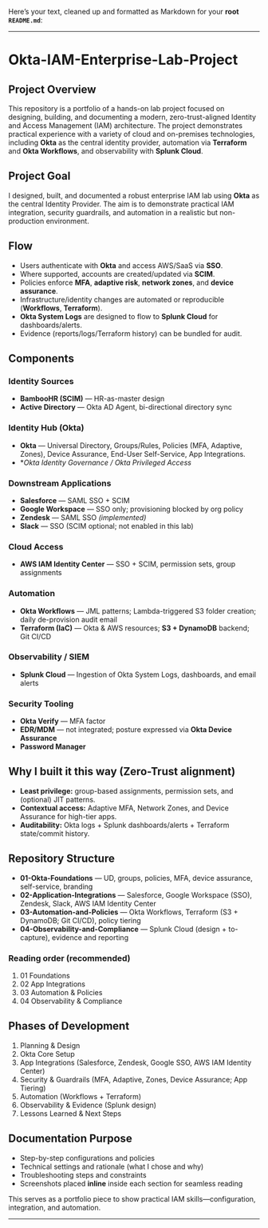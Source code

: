 Here’s your text, cleaned up and formatted as Markdown for your **root `README.md`**:

---

# Okta-IAM-Enterprise-Lab-Project

## Project Overview

This repository is a portfolio of a hands-on lab project focused on designing, building, and documenting a modern, zero-trust-aligned Identity and Access Management (IAM) architecture. The project demonstrates practical experience with a variety of cloud and on-premises technologies, including **Okta** as the central identity provider, automation via **Terraform** and **Okta Workflows**, and observability with **Splunk Cloud**.

## Project Goal

I designed, built, and documented a robust enterprise IAM lab using **Okta** as the central Identity Provider. The aim is to demonstrate practical IAM integration, security guardrails, and automation in a realistic but non-production environment.

## Flow

* Users authenticate with **Okta** and access AWS/SaaS via **SSO**.
* Where supported, accounts are created/updated via **SCIM**.
* Policies enforce **MFA**, **adaptive risk**, **network zones**, and **device assurance**.
* Infrastructure/identity changes are automated or reproducible (**Workflows**, **Terraform**).
* **Okta System Logs** are designed to flow to **Splunk Cloud** for dashboards/alerts.
* Evidence (reports/logs/Terraform history) can be bundled for audit.

## Components

### Identity Sources

* **BambooHR (SCIM)** — HR-as-master design
* **Active Directory** — Okta AD Agent, bi-directional directory sync

### Identity Hub (Okta)

* **Okta** — Universal Directory, Groups/Rules, Policies (MFA, Adaptive, Zones), Device Assurance, End-User Self-Service, App Integrations.
* \**Okta Identity Governance / Okta Privileged Access*

### Downstream Applications

* **Salesforce** — SAML SSO + SCIM
* **Google Workspace** — SSO only; provisioning blocked by org policy
* **Zendesk** — SAML SSO *(implemented)*
* **Slack** — SSO (SCIM optional; not enabled in this lab)

### Cloud Access

* **AWS IAM Identity Center** — SSO + SCIM, permission sets, group assignments

### Automation

* **Okta Workflows** — JML patterns; Lambda-triggered S3 folder creation; daily de-provision audit email
* **Terraform (IaC)** — Okta & AWS resources; **S3 + DynamoDB** backend; Git CI/CD

### Observability / SIEM

* **Splunk Cloud** — Ingestion of Okta System Logs, dashboards, and email alerts 

### Security Tooling

* **Okta Verify** — MFA factor
* **EDR/MDM** — not integrated; posture expressed via **Okta Device Assurance**
* **Password Manager**

## Why I built it this way (Zero-Trust alignment)

* **Least privilege:** group-based assignments, permission sets, and (optional) JIT patterns.
* **Contextual access:** Adaptive MFA, Network Zones, and Device Assurance for high-tier apps.
* **Auditability:** Okta logs + Splunk dashboards/alerts + Terraform state/commit history.

## Repository Structure

* **01-Okta-Foundations** — UD, groups, policies, MFA, device assurance, self-service, branding
* **02-Application-Integrations** — Salesforce, Google Workspace (SSO), Zendesk, Slack, AWS IAM Identity Center
* **03-Automation-and-Policies** — Okta Workflows, Terraform (S3 + DynamoDB; Git CI/CD), policy tiering
* **04-Observability-and-Compliance** — Splunk Cloud (design + to-capture), evidence and reporting

### Reading order (recommended)

1. 01 Foundations
2. 02 App Integrations
3. 03 Automation & Policies
4. 04 Observability & Compliance

## Phases of Development

1. Planning & Design
2. Okta Core Setup
3. App Integrations (Salesforce, Zendesk, Google SSO, AWS IAM Identity Center)
4. Security & Guardrails (MFA, Adaptive, Zones, Device Assurance; App Tiering)
5. Automation (Workflows + Terraform)
6. Observability & Evidence (Splunk design)
7. Lessons Learned & Next Steps

## Documentation Purpose

* Step-by-step configurations and policies
* Technical settings and rationale (what I chose and why)
* Troubleshooting steps and constraints
* Screenshots placed **inline** inside each section for seamless reading

This serves as a portfolio piece to show practical IAM skills—configuration, integration, and automation.

---
